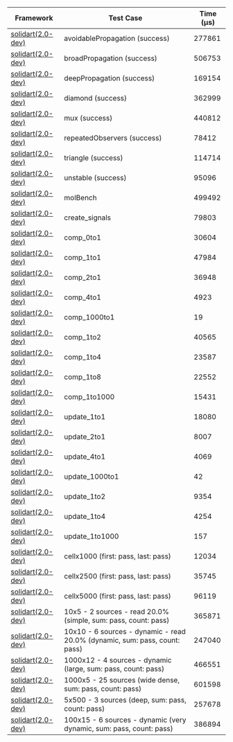 | Framework | Test Case | Time (μs) |
| --- | --- | --- |
| [solidart(2.0-dev)](https://github.com/nank1ro/solidart/tree/dev) | avoidablePropagation (success) | 277861 |
| [solidart(2.0-dev)](https://github.com/nank1ro/solidart/tree/dev) | broadPropagation (success) | 506753 |
| [solidart(2.0-dev)](https://github.com/nank1ro/solidart/tree/dev) | deepPropagation (success) | 169154 |
| [solidart(2.0-dev)](https://github.com/nank1ro/solidart/tree/dev) | diamond (success) | 362999 |
| [solidart(2.0-dev)](https://github.com/nank1ro/solidart/tree/dev) | mux (success) | 440812 |
| [solidart(2.0-dev)](https://github.com/nank1ro/solidart/tree/dev) | repeatedObservers (success) | 78412 |
| [solidart(2.0-dev)](https://github.com/nank1ro/solidart/tree/dev) | triangle (success) | 114714 |
| [solidart(2.0-dev)](https://github.com/nank1ro/solidart/tree/dev) | unstable (success) | 95096 |
| [solidart(2.0-dev)](https://github.com/nank1ro/solidart/tree/dev) | molBench | 499492 |
| [solidart(2.0-dev)](https://github.com/nank1ro/solidart/tree/dev) | create_signals | 79803 |
| [solidart(2.0-dev)](https://github.com/nank1ro/solidart/tree/dev) | comp_0to1 | 30604 |
| [solidart(2.0-dev)](https://github.com/nank1ro/solidart/tree/dev) | comp_1to1 | 47984 |
| [solidart(2.0-dev)](https://github.com/nank1ro/solidart/tree/dev) | comp_2to1 | 36948 |
| [solidart(2.0-dev)](https://github.com/nank1ro/solidart/tree/dev) | comp_4to1 | 4923 |
| [solidart(2.0-dev)](https://github.com/nank1ro/solidart/tree/dev) | comp_1000to1 | 19 |
| [solidart(2.0-dev)](https://github.com/nank1ro/solidart/tree/dev) | comp_1to2 | 40565 |
| [solidart(2.0-dev)](https://github.com/nank1ro/solidart/tree/dev) | comp_1to4 | 23587 |
| [solidart(2.0-dev)](https://github.com/nank1ro/solidart/tree/dev) | comp_1to8 | 22552 |
| [solidart(2.0-dev)](https://github.com/nank1ro/solidart/tree/dev) | comp_1to1000 | 15431 |
| [solidart(2.0-dev)](https://github.com/nank1ro/solidart/tree/dev) | update_1to1 | 18080 |
| [solidart(2.0-dev)](https://github.com/nank1ro/solidart/tree/dev) | update_2to1 | 8007 |
| [solidart(2.0-dev)](https://github.com/nank1ro/solidart/tree/dev) | update_4to1 | 4069 |
| [solidart(2.0-dev)](https://github.com/nank1ro/solidart/tree/dev) | update_1000to1 | 42 |
| [solidart(2.0-dev)](https://github.com/nank1ro/solidart/tree/dev) | update_1to2 | 9354 |
| [solidart(2.0-dev)](https://github.com/nank1ro/solidart/tree/dev) | update_1to4 | 4254 |
| [solidart(2.0-dev)](https://github.com/nank1ro/solidart/tree/dev) | update_1to1000 | 157 |
| [solidart(2.0-dev)](https://github.com/nank1ro/solidart/tree/dev) | cellx1000 (first: pass, last: pass) | 12034 |
| [solidart(2.0-dev)](https://github.com/nank1ro/solidart/tree/dev) | cellx2500 (first: pass, last: pass) | 35745 |
| [solidart(2.0-dev)](https://github.com/nank1ro/solidart/tree/dev) | cellx5000 (first: pass, last: pass) | 96119 |
| [solidart(2.0-dev)](https://github.com/nank1ro/solidart/tree/dev) | 10x5 - 2 sources - read 20.0% (simple, sum: pass, count: pass) | 365871 |
| [solidart(2.0-dev)](https://github.com/nank1ro/solidart/tree/dev) | 10x10 - 6 sources - dynamic - read 20.0% (dynamic, sum: pass, count: pass) | 247040 |
| [solidart(2.0-dev)](https://github.com/nank1ro/solidart/tree/dev) | 1000x12 - 4 sources - dynamic (large, sum: pass, count: pass) | 466551 |
| [solidart(2.0-dev)](https://github.com/nank1ro/solidart/tree/dev) | 1000x5 - 25 sources (wide dense, sum: pass, count: pass) | 601598 |
| [solidart(2.0-dev)](https://github.com/nank1ro/solidart/tree/dev) | 5x500 - 3 sources (deep, sum: pass, count: pass) | 257678 |
| [solidart(2.0-dev)](https://github.com/nank1ro/solidart/tree/dev) | 100x15 - 6 sources - dynamic (very dynamic, sum: pass, count: pass) | 386894 |

